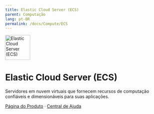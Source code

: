 ```yaml
---
title: Elastic Cloud Server (ECS)
parent: Computação
lang: pt-BR
permalink: /docs/Compute/ECS
---
```


<img src="https://res-static.hc-cdn.cn/cloudbu-site/public/new-product-icon/Compute/ECS.png" width="80" height="80" alt="Elastic Cloud Server (ECS)">

# Elastic Cloud Server (ECS)

Servidores em nuvem virtuais que fornecem recursos de computação confiáveis e dimensionáveis para suas aplicações.

[Página do Produto](https://www.huaweicloud.com/intl/pt-br/product/ecs.html) &middot;
[Central de Ajuda](https://support.huaweicloud.com/intl/pt-br/ecs/index.html)

